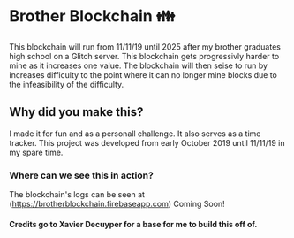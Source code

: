 # Brother Blockchain 👪
This blockchain will run from 11/11/19 until 2025 after my brother graduates high school on a Glitch server.
This blockchain gets progressivly harder to mine as it increases one value.
The blockchain will then seise to run by increases difficulty to the point where it can no longer mine blocks due to the infeasibility of the difficulty.
## Why did you make this?
I made it for fun and as a personall challenge. It also serves as a time tracker.
This project was developed from early October 2019 until 11/11/19 in my spare time.
### Where can we see this in action?
The blockchain's logs can be seen at 
(https://brotherblockchain.firebaseapp.com) Coming Soon!
#### Credits go to Xavier Decuyper for a base for me to build this off of.

